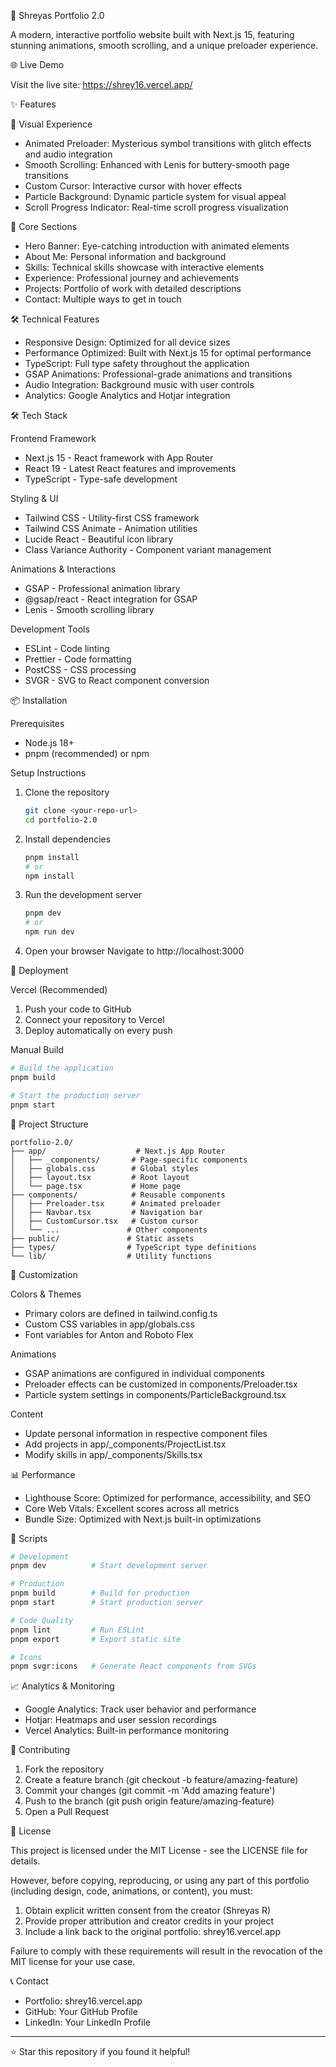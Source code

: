 🚀 Shreyas Portfolio 2.0

A modern, interactive portfolio website built with Next.js 15, featuring stunning animations, smooth scrolling, and a unique preloader experience.

🌐 Live Demo

Visit the live site: https://shrey16.vercel.app/

✨ Features

🎨 Visual Experience
- Animated Preloader: Mysterious symbol transitions with glitch effects and audio integration
- Smooth Scrolling: Enhanced with Lenis for buttery-smooth page transitions
- Custom Cursor: Interactive cursor with hover effects
- Particle Background: Dynamic particle system for visual appeal
- Scroll Progress Indicator: Real-time scroll progress visualization

🎯 Core Sections
- Hero Banner: Eye-catching introduction with animated elements
- About Me: Personal information and background
- Skills: Technical skills showcase with interactive elements
- Experience: Professional journey and achievements
- Projects: Portfolio of work with detailed descriptions
- Contact: Multiple ways to get in touch

🛠 Technical Features
- Responsive Design: Optimized for all device sizes
- Performance Optimized: Built with Next.js 15 for optimal performance
- TypeScript: Full type safety throughout the application
- GSAP Animations: Professional-grade animations and transitions
- Audio Integration: Background music with user controls
- Analytics: Google Analytics and Hotjar integration

🛠 Tech Stack

Frontend Framework
- Next.js 15 - React framework with App Router
- React 19 - Latest React features and improvements
- TypeScript - Type-safe development

Styling & UI
- Tailwind CSS - Utility-first CSS framework
- Tailwind CSS Animate - Animation utilities
- Lucide React - Beautiful icon library
- Class Variance Authority - Component variant management

Animations & Interactions
- GSAP - Professional animation library
- @gsap/react - React integration for GSAP
- Lenis - Smooth scrolling library

Development Tools
- ESLint - Code linting
- Prettier - Code formatting
- PostCSS - CSS processing
- SVGR - SVG to React component conversion

📦 Installation

Prerequisites
- Node.js 18+ 
- pnpm (recommended) or npm

Setup Instructions

1. Clone the repository
   ```bash
   git clone <your-repo-url>
   cd portfolio-2.0
   ```

2. Install dependencies
   ```bash
   pnpm install
   # or
   npm install
   ```

3. Run the development server
   ```bash
   pnpm dev
   # or
   npm run dev
   ```

4. Open your browser
   Navigate to http://localhost:3000

🚀 Deployment

Vercel (Recommended)
1. Push your code to GitHub
2. Connect your repository to Vercel
3. Deploy automatically on every push

Manual Build
```bash
# Build the application
pnpm build

# Start the production server
pnpm start
```

📁 Project Structure

```
portfolio-2.0/
├── app/                    # Next.js App Router
│   ├── _components/       # Page-specific components
│   ├── globals.css        # Global styles
│   ├── layout.tsx         # Root layout
│   └── page.tsx           # Home page
├── components/            # Reusable components
│   ├── Preloader.tsx      # Animated preloader
│   ├── Navbar.tsx         # Navigation bar
│   ├── CustomCursor.tsx   # Custom cursor
│   └── ...               # Other components
├── public/               # Static assets
├── types/                # TypeScript type definitions
└── lib/                  # Utility functions
```

🎨 Customization

Colors & Themes
- Primary colors are defined in tailwind.config.ts
- Custom CSS variables in app/globals.css
- Font variables for Anton and Roboto Flex

Animations
- GSAP animations are configured in individual components
- Preloader effects can be customized in components/Preloader.tsx
- Particle system settings in components/ParticleBackground.tsx

Content
- Update personal information in respective component files
- Add projects in app/_components/ProjectList.tsx
- Modify skills in app/_components/Skills.tsx

📊 Performance

- Lighthouse Score: Optimized for performance, accessibility, and SEO
- Core Web Vitals: Excellent scores across all metrics
- Bundle Size: Optimized with Next.js built-in optimizations

🔧 Scripts

```bash
# Development
pnpm dev          # Start development server

# Production
pnpm build        # Build for production
pnpm start        # Start production server

# Code Quality
pnpm lint         # Run ESLint
pnpm export       # Export static site

# Icons
pnpm svgr:icons   # Generate React components from SVGs
```

📈 Analytics & Monitoring

- Google Analytics: Track user behavior and performance
- Hotjar: Heatmaps and user session recordings
- Vercel Analytics: Built-in performance monitoring

🤝 Contributing

1. Fork the repository
2. Create a feature branch (git checkout -b feature/amazing-feature)
3. Commit your changes (git commit -m 'Add amazing feature')
4. Push to the branch (git push origin feature/amazing-feature)
5. Open a Pull Request

📄 License

This project is licensed under the MIT License - see the LICENSE file for details.

However, before copying, reproducing, or using any part of this portfolio (including design, code, animations, or content), you must:

1. Obtain explicit written consent from the creator (Shreyas R)
2. Provide proper attribution and creator credits in your project
3. Include a link back to the original portfolio: shrey16.vercel.app

Failure to comply with these requirements will result in the revocation of the MIT license for your use case.

📞 Contact

- Portfolio: shrey16.vercel.app
- GitHub: Your GitHub Profile
- LinkedIn: Your LinkedIn Profile

---

⭐ Star this repository if you found it helpful!
